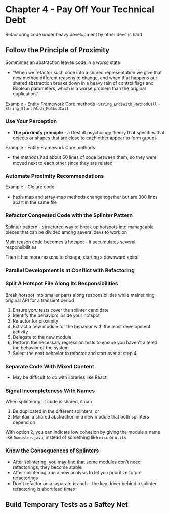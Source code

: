 # Chapter 4 - Pay Off Your Technical Debt

Refactoring code under heavy development by other devs is hard

## Follow the Principle of Proximity

Sometimes an abstraction leaves code in a *worse* state
- "When we refactor such code into a shared representation we give that new method different reasons to change, and when that happens our shared abstraction breaks down in a heavy rain of control flags and Boolean parameters, which is a worse problem than the original duplication."

Example - Entity Framework Core methods
    -`String_EndsWith_MethodCall`
    -`String_StartsWith_MethodCall`

### Use Your Perception

- **The proximity principle** - a Gestalt psychology theory that specifies that objects or shapes that are close to each other appear to form groups

Example - Entity Framework Core methods
- the methods had about 50 lines of code between them, so they were moved next to each other since they are related

### Automate Proximity Recommendations

Example - Clojure code
- hash-map and array-map methods change together but are 300 lines apart in the same file

### Refactor Congested Code with the Splinter Pattern

Splinter pattern - structured way to break up hotspots into manageable pieces that can be divided among several devs to work on

Main reason code becomes a hotspot - it accumulates several responsibilities

Then it has more reasons to change, starting a downward spiral

### Parallel Development is at Conflict with Refactoring

### Split A Hotspot File Along Its Responsibilities

Break hotspot into smaller parts along responsibilities while maintaining original API for a transient period

1) Ensure yoru tests cover the splinter candidate
2) Identify the behaviors inside your hotspot
3) Refactor for proximity
4) Extract a new module for the behavior with the most development activity
5) Delegate to the new module
6) Perform the necessary regression tests to ensure you haven't altered the behavior of the system
7) Select the next behavior to refactor and start over at step 4

### Separate Code With Mixed Content

- May be difficult to do with libraries like React

### Signal Incompleteness With Names

When splintering, if code is shared, it can
1) Be duplicated in the different splinters, or
2) Maintain a shared abstraction in a new module that both splinters depend on

With option 2, you can indicate low cohesion by giving the module a name like `Dumpster.java`, instead of something like `misc` or `utils`

### Know the Consequences of Splinters

- After splintering, you may find that some modules don't need refactorings; they become stable
- After splintering, run a new analysis to let you prioritize future refactorings
- Don't refactor on a separate branch - the key driver behind a splinter refactoring is short lead times

## Build Temporary Tests as a Saftey Net
